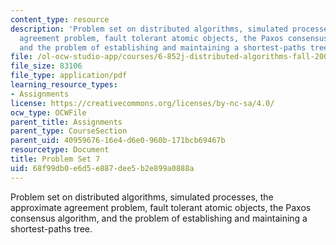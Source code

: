 ```yaml
---
content_type: resource
description: 'Problem set on distributed algorithms, simulated processes, the approximate
  agreement problem, fault tolerant atomic objects, the Paxos consensus algorithm,
  and the problem of establishing and maintaining a shortest-paths tree. '
file: /ol-ocw-studio-app/courses/6-852j-distributed-algorithms-fall-2009/68f99db0e6d5e887dee5b2e899a0888a_MIT6_852JF09_pset7.pdf
file_size: 83106
file_type: application/pdf
learning_resource_types:
- Assignments
license: https://creativecommons.org/licenses/by-nc-sa/4.0/
ocw_type: OCWFile
parent_title: Assignments
parent_type: CourseSection
parent_uid: 40959676-16e4-d6e0-960b-171bcb69467b
resourcetype: Document
title: Problem Set 7
uid: 68f99db0-e6d5-e887-dee5-b2e899a0888a
---
```

Problem set on distributed algorithms, simulated processes, the approximate agreement problem, fault tolerant atomic objects, the Paxos consensus algorithm, and the problem of establishing and maintaining a shortest-paths tree. 
